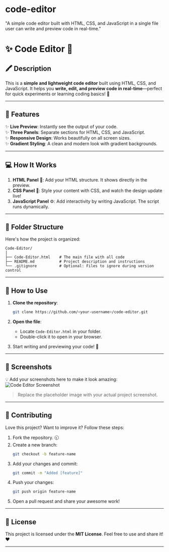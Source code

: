 # code-editor
"A simple code editor built with HTML, CSS, and JavaScript  in a single file user can write and preview code in real-time."

# ✨ Code Editor 🔋  

## 🖍️ Description  
This is a **simple and lightweight code editor** built using HTML, CSS, and JavaScript. It helps you **write, edit, and preview code in real-time**—perfect for quick experiments or learning coding basics! 🚀  

---

## 🌟 Features  
✨ **Live Preview**: Instantly see the output of your code.  
✨ **Three Panels**: Separate sections for HTML, CSS, and JavaScript.  
✨ **Responsive Design**: Works beautifully on all screen sizes.  
✨ **Gradient Styling**: A clean and modern look with gradient backgrounds.  

---

## 💻 How It Works  
1. **HTML Panel** 🗽️: Add your HTML structure. It shows directly in the preview.  
2. **CSS Panel** 🎨: Style your content with CSS, and watch the design update live!  
3. **JavaScript Panel** ⚙️: Add interactivity by writing JavaScript. The script runs dynamically.  

---

## 📂 Folder Structure  
Here's how the project is organized:  
```
Code-Editor/
│
├── Code-Editor.html    # The main file with all code
├── README.md           # Project description and instructions
└── .gitignore          # Optional: Files to ignore during version control
```  

---

## 🚀 How to Use  
1. **Clone the repository**:  
   ```bash  
   git clone https://github.com/<your-username>/code-editor.git  
   ```  

2. **Open the file**:  
   - Locate `Code-Editor.html` in your folder.  
   - Double-click it to open in your browser.  

3. Start writing and previewing your code! 🎉  

---

## 📸 Screenshots  
💡 Add your screenshots here to make it look amazing:  
![Code Editor Screenshot](https://via.placeholder.com/800x400)  
> Replace the placeholder image with your actual project screenshot.  

---

## 🤝 Contributing  
Love this project? Want to improve it? Follow these steps:  
1. Fork the repository. 🕤  
2. Create a new branch:  
   ```bash  
   git checkout -b feature-name  
   ```  
3. Add your changes and commit:  
   ```bash  
   git commit -m "Added [feature]"  
   ```  
4. Push your changes:  
   ```bash  
   git push origin feature-name  
   ```  
5. Open a pull request and share your awesome work!  

---

## 📜 License  
This project is licensed under the **MIT License**. Feel free to use and share it! ❤️  

---
